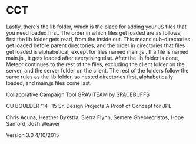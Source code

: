# CCT

Lastly, there’s the lib folder, which is the place for adding your JS files that you need loaded first. The order in which files get loaded are as follows; 
first the lib folder gets read, from the inside out. This means sub-directories get loaded before parent directories, and the order in directories that 
files get loaded is alphabetical, except for files named main.js . If a file is named main.js , it gets loaded after everything else. 
After the lib folder is done, Meteor continues to the rest of the files, excluding the client folder on the server, and the server folder on the client. 
The rest of the folders follow the same rules as the lib folder, so nested directories first, alphabetically loaded, and main.js files come last.

Collaborative Campaign Tool
GRAVITEAM by SPACEBUFFS

CU BOULDER '14-'15 Sr. Design Projects
A Proof of Concept for JPL

Chris Acuna, Heather Dykstra, Sierra Flynn, Semere Ghebrecristos, Hope Sanford, Josh Weaver

Version 3.0
4/10/2015

